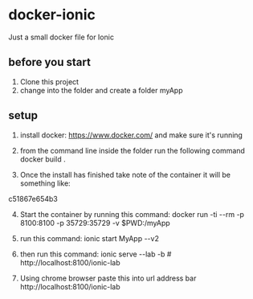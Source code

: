 # docker-ionic
Just a small docker file for Ionic

## before you start

1. Clone this project
2. change into the folder and create a folder myApp

## setup

1. install docker: https://www.docker.com/ and make sure it's running
2. from the command line inside the folder run the following command
docker build .

3. Once the install has finished take note of the container it will be something like:

c51867e654b3

4. Start the container by running this command:
docker run -ti --rm -p 8100:8100 -p 35729:35729 -v $PWD:/myApp <insert the id of the container>

5. run this command: ionic start MyApp --v2

6. then run this command: ionic serve --lab -b # http://localhost:8100/ionic-lab

7. Using chrome browser paste this into url address bar http://localhost:8100/ionic-lab



